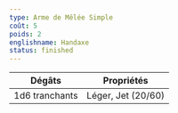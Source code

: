 ```yaml
---
type: Arme de Mêlée Simple
coût: 5
poids: 2
englishname: Handaxe
status: finished
---
```


| Dégâts         | Propriétés         |
| -------------- | ------------------ |
| 1d6 tranchants | Léger, Jet (20/60) |